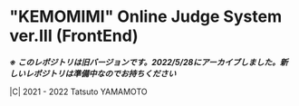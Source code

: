 # "KEMOMIMI" Online Judge System ver.III (FrontEnd)

***※ このレポジトリは旧バージョンです。2022/5/28にアーカイブしました。新しいレポジトリは準備中なのでお持ちください***

|C| 2021 - 2022 Tatsuto YAMAMOTO
